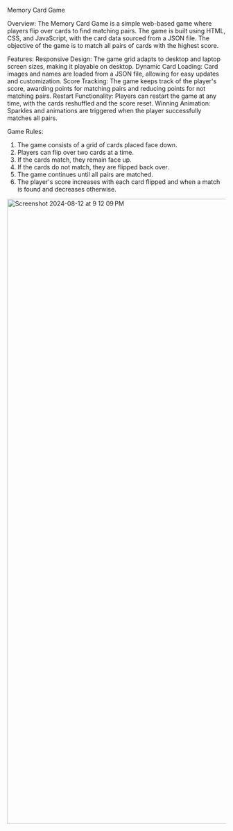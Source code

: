 
Memory Card Game

Overview:
The Memory Card Game is a simple web-based game where players flip over cards to find matching pairs. The game is built using HTML, CSS, and JavaScript, with the card data sourced from a JSON file. The objective of the game is to match all pairs of cards with the highest score.

Features:
  Responsive Design: The game grid adapts to desktop and laptop screen sizes, making it playable on desktop.
  Dynamic Card Loading: Card images and names are loaded from a JSON file, allowing for easy updates and customization.
  Score Tracking: The game keeps track of the player's score, awarding points for matching pairs and reducing points for not matching pairs.
  Restart Functionality: Players can restart the game at any time, with the cards reshuffled and the score reset.
  Winning Animation: Sparkles and animations are triggered when the player successfully matches all pairs.
  
Game Rules:
1. The game consists of a grid of cards placed face down.
2. Players can flip over two cards at a time.
3. If the cards match, they remain face up.
4. If the cards do not match, they are flipped back over.
5. The game continues until all pairs are matched.
6. The player's score increases with each card flipped and when a match is found and decreases otherwise.

<img width="1440" alt="Screenshot 2024-08-12 at 9 12 09 PM" src="https://github.com/user-attachments/assets/9c14e99a-051e-4591-b524-25a2201fa0a7">
